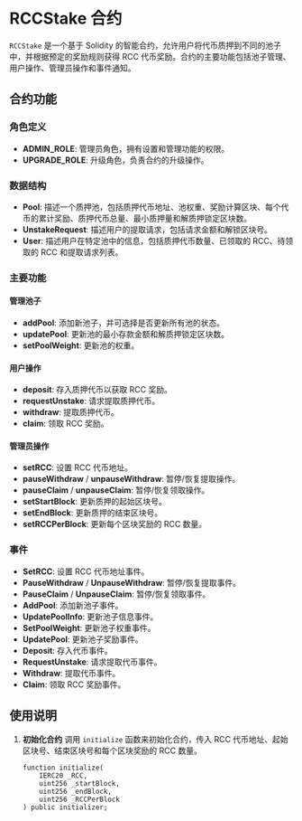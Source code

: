 # RCCStake 合约

`RCCStake` 是一个基于 Solidity 的智能合约，允许用户将代币质押到不同的池子中，并根据预定的奖励规则获得 RCC 代币奖励。合约的主要功能包括池子管理、用户操作、管理员操作和事件通知。

## 合约功能

### 角色定义
- **ADMIN_ROLE**: 管理员角色，拥有设置和管理功能的权限。
- **UPGRADE_ROLE**: 升级角色，负责合约的升级操作。

### 数据结构
- **Pool**: 描述一个质押池，包括质押代币地址、池权重、奖励计算区块、每个代币的累计奖励、质押代币总量、最小质押量和解质押锁定区块数。
- **UnstakeRequest**: 描述用户的提取请求，包括请求金额和解锁区块号。
- **User**: 描述用户在特定池中的信息，包括质押代币数量、已领取的 RCC、待领取的 RCC 和提取请求列表。

### 主要功能

#### 管理池子
- **addPool**: 添加新池子，并可选择是否更新所有池的状态。
- **updatePool**: 更新池的最小存款金额和解质押锁定区块数。
- **setPoolWeight**: 更新池的权重。

#### 用户操作
- **deposit**: 存入质押代币以获取 RCC 奖励。
- **requestUnstake**: 请求提取质押代币。
- **withdraw**: 提取质押代币。
- **claim**: 领取 RCC 奖励。

#### 管理员操作
- **setRCC**: 设置 RCC 代币地址。
- **pauseWithdraw** / **unpauseWithdraw**: 暂停/恢复提取操作。
- **pauseClaim** / **unpauseClaim**: 暂停/恢复领取操作。
- **setStartBlock**: 更新质押的起始区块号。
- **setEndBlock**: 更新质押的结束区块号。
- **setRCCPerBlock**: 更新每个区块奖励的 RCC 数量。

### 事件
- **SetRCC**: 设置 RCC 代币地址事件。
- **PauseWithdraw** / **UnpauseWithdraw**: 暂停/恢复提取事件。
- **PauseClaim** / **UnpauseClaim**: 暂停/恢复领取事件。
- **AddPool**: 添加新池子事件。
- **UpdatePoolInfo**: 更新池子信息事件。
- **SetPoolWeight**: 更新池子权重事件。
- **UpdatePool**: 更新池子奖励事件。
- **Deposit**: 存入代币事件。
- **RequestUnstake**: 请求提取代币事件。
- **Withdraw**: 提取代币事件。
- **Claim**: 领取 RCC 奖励事件。

## 使用说明

1. **初始化合约**
   调用 `initialize` 函数来初始化合约，传入 RCC 代币地址、起始区块号、结束区块号和每个区块奖励的 RCC 数量。

   ```solidity
   function initialize(
       IERC20 _RCC,
       uint256 _startBlock,
       uint256 _endBlock,
       uint256 _RCCPerBlock
   ) public initializer;